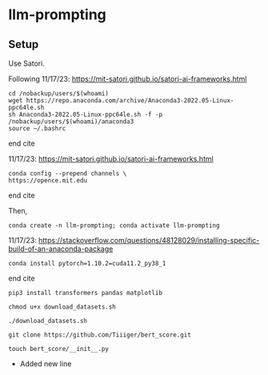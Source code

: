 # llm-prompting

## Setup

Use Satori.

Following 11/17/23: https://mit-satori.github.io/satori-ai-frameworks.html
```
cd /nobackup/users/$(whoami)
wget https://repo.anaconda.com/archive/Anaconda3-2022.05-Linux-ppc64le.sh
sh Anaconda3-2022.05-Linux-ppc64le.sh -f -p /nobackup/users/$(whoami)/anaconda3
source ~/.bashrc
```
end cite

11/17/23: https://mit-satori.github.io/satori-ai-frameworks.html
```
conda config --prepend channels \
https://opence.mit.edu
```
end cite

Then, 

```conda create -n llm-prompting; conda activate llm-prompting```

11/17/23: https://stackoverflow.com/questions/48128029/installing-specific-build-of-an-anaconda-package

```conda install pytorch=1.10.2=cuda11.2_py38_1```

end cite

```pip3 install transformers pandas matplotlib```

```chmod u+x download_datasets.sh```

```./download_datasets.sh```

```git clone https://github.com/Tiiiger/bert_score.git```

```touch bert_score/__init__.py```



- Added new line